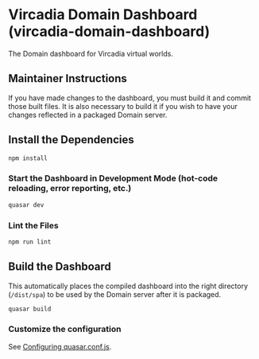 # Vircadia Domain Dashboard (vircadia-domain-dashboard)

The Domain dashboard for Vircadia virtual worlds.

## Maintainer Instructions

If you have made changes to the dashboard, you must build it and commit those built files. It is also necessary to build it if you wish to have your changes reflected in a packaged Domain server.

## Install the Dependencies
```bash
npm install
```

### Start the Dashboard in Development Mode (hot-code reloading, error reporting, etc.)
```bash
quasar dev
```

### Lint the Files
```bash
npm run lint
```

## Build the Dashboard

This automatically places the compiled dashboard into the right directory (`/dist/spa`) to be used by the Domain server after it is packaged.

```bash
quasar build
```

### Customize the configuration
See [Configuring quasar.conf.js](https://v2.quasar.dev/quasar-cli/quasar-conf-js).
